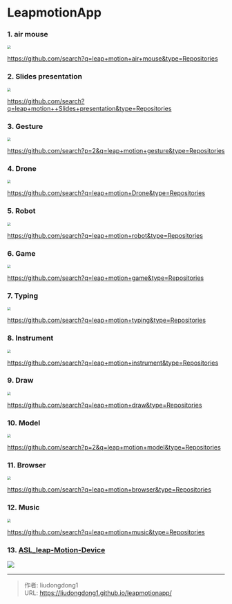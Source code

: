 # LeapmotionApp


### 1. air mouse

<img src="https://lddpicture.oss-cn-beijing.aliyuncs.com/picture/airmouse.png" style="zoom: 50%;" />

https://github.com/search?q=leap+motion+air+mouse&type=Repositories

### 2. Slides presentation

<img src="https://lddpicture.oss-cn-beijing.aliyuncs.com/picture/slides presentation.png" style="zoom: 50%;" />

https://github.com/search?q=leap+motion++Slides+presentation&type=Repositories

### 3. Gesture 

<img src="https://lddpicture.oss-cn-beijing.aliyuncs.com/picture/gesture.png" style="zoom:50%;" />

https://github.com/search?p=2&q=leap+motion+gesture&type=Repositories

### 4. Drone

<img src="https://lddpicture.oss-cn-beijing.aliyuncs.com/picture/drone.png" style="zoom:50%;" />

https://github.com/search?q=leap+motion+Drone&type=Repositories

### 5. Robot

<img src="https://lddpicture.oss-cn-beijing.aliyuncs.com/picture/robot.png" style="zoom:50%;" />

https://github.com/search?q=leap+motion+robot&type=Repositories

### 6. Game

<img src="https://lddpicture.oss-cn-beijing.aliyuncs.com/picture/game.png" style="zoom:50%;" />

https://github.com/search?q=leap+motion+game&type=Repositories

### 7. Typing

<img src="https://lddpicture.oss-cn-beijing.aliyuncs.com/picture/typing.png" style="zoom:50%;" />

https://github.com/search?q=leap+motion+typing&type=Repositories

### 8. Instrument

<img src="https://lddpicture.oss-cn-beijing.aliyuncs.com/picture/instrument.png" style="zoom:50%;" />

https://github.com/search?q=leap+motion+instrument&type=Repositories

### 9. Draw

<img src="https://lddpicture.oss-cn-beijing.aliyuncs.com/picture/draw.png" style="zoom:50%;" />

https://github.com/search?q=leap+motion+draw&type=Repositories

### 10. Model

<img src="https://lddpicture.oss-cn-beijing.aliyuncs.com/picture/model.png" style="zoom:50%;" />

https://github.com/search?p=2&q=leap+motion+model&type=Repositories

### 11. Browser

<img src="https://lddpicture.oss-cn-beijing.aliyuncs.com/picture/browser.png" style="zoom:50%;" />

https://github.com/search?q=leap+motion+browser&type=Repositories

### 12. Music

<img src="https://lddpicture.oss-cn-beijing.aliyuncs.com/picture/music.png" style="zoom:50%;" />

https://github.com/search?q=leap+motion+music&type=Repositories

### 13.  [ASL_leap-Motion-Device](https://github.com/maxwellpeck/ASL-Leap-Motion-Device-Teacher)

![](https://lddpicture.oss-cn-beijing.aliyuncs.com/picture/image-20210301203349876.png)

---

> 作者: liudongdong1  
> URL: https://liudongdong1.github.io/leapmotionapp/  

